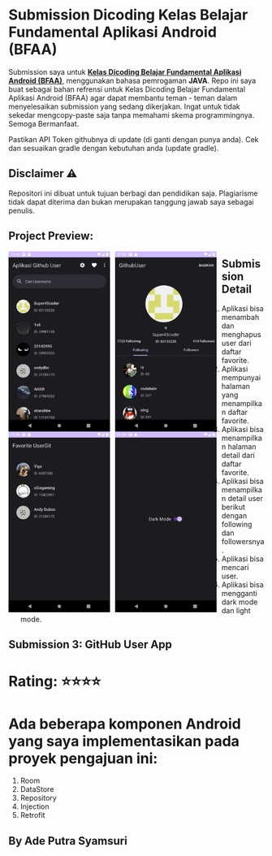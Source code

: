 # Submission Dicoding Kelas Belajar Fundamental Aplikasi Android (BFAA)
Submission saya untuk <strong>[Kelas Dicoding Belajar Fundamental Aplikasi Android (BFAA)](https://www.dicoding.com/academies/14)</strong>, menggunakan bahasa pemrogaman **JAVA**.
Repo ini saya buat sebagai bahan refrensi untuk Kelas Dicoding Belajar Fundamental Aplikasi Android (BFAA) agar dapat membantu teman - teman dalam menyelesaikan submission yang sedang dikerjakan. Ingat untuk tidak sekedar mengcopy-paste saja tanpa memahami skema programmingnya. Semoga Bermanfaat.

Pastikan API Token githubnya di update (di ganti dengan punya anda).
Cek dan sesuaikan gradle dengan kebutuhan anda (update gradle).

## Disclaimer ⚠️
Repositori ini dibuat untuk tujuan berbagi dan pendidikan saja. Plagiarisme tidak dapat diterima dan bukan merupakan tanggung jawab saya sebagai penulis.

## Project Preview:
 <img src="https://github.com/adeput29/GithubUser-submissionDicodingFundamental/blob/master/app/src/main/res/drawable/Screenshot_ui_001.png" alt="Submission3 1"
     style="float: left; margin-right: 10px;"
     width="200" />
 <img src="https://github.com/adeput29/GithubUser-submissionDicodingFundamental/blob/master/app/src/main/res/drawable/Screenshot_ui_002.png" alt="Submission3 2"
     style="float: left; margin-right: 10px;"
     width="200" />
 <img src="https://github.com/adeput29/GithubUser-submissionDicodingFundamental/blob/master/app/src/main/res/drawable/Screenshot_ui_003.png" alt="Submission3 3"
     style="float: left; margin-right: 10px;"
     width="200" />
 <img src="https://github.com/adeput29/GithubUser-submissionDicodingFundamental/blob/master/app/src/main/res/drawable/Screenshot_ui_004.png" alt="Submission3 4"
     style="float: left; margin-right: 10px;"
     width="200" />

## Submission Detail
1. Aplikasi bisa menambah dan menghapus user dari daftar favorite.
2. Aplikasi mempunyai halaman yang menampilkan daftar favorite.
3. Aplikasi bisa menampilkan halaman detail dari daftar favorite.
4. Aplikasi bisa menampilkan detail user berikut dengan following dan followersnya.
5. Aplikasi bisa mencari user.
6. Aplikasi bisa mengganti dark mode dan light mode.

## Submission 3: GitHub User App
# Rating: ⭐⭐⭐⭐
# Ada beberapa komponen Android yang saya implementasikan pada proyek pengajuan ini:
1. Room
2. DataStore
3. Repository
4. Injection
5. Retrofit

## By Ade Putra Syamsuri
